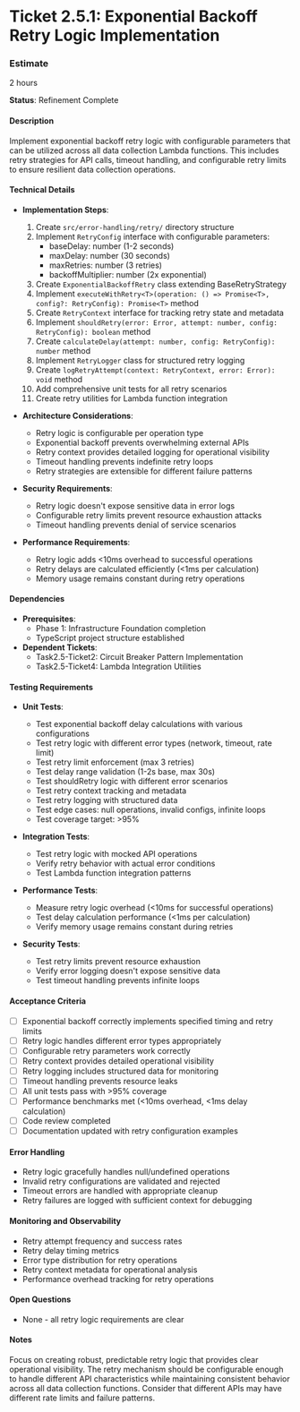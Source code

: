 # Ticket 2.5.1: Exponential Backoff Retry Logic Implementation

### Estimate
2 hours

**Status**: Refinement Complete

#### Description
Implement exponential backoff retry logic with configurable parameters that can be utilized across all data collection Lambda functions. This includes retry strategies for API calls, timeout handling, and configurable retry limits to ensure resilient data collection operations.

#### Technical Details
- **Implementation Steps**:
  1. Create `src/error-handling/retry/` directory structure
  2. Implement `RetryConfig` interface with configurable parameters:
     - baseDelay: number (1-2 seconds)
     - maxDelay: number (30 seconds)
     - maxRetries: number (3 retries)
     - backoffMultiplier: number (2x exponential)
  3. Create `ExponentialBackoffRetry` class extending BaseRetryStrategy
  4. Implement `executeWithRetry<T>(operation: () => Promise<T>, config?: RetryConfig): Promise<T>` method
  5. Create `RetryContext` interface for tracking retry state and metadata
  6. Implement `shouldRetry(error: Error, attempt: number, config: RetryConfig): boolean` method
  7. Create `calculateDelay(attempt: number, config: RetryConfig): number` method
  8. Implement `RetryLogger` class for structured retry logging
  9. Create `logRetryAttempt(context: RetryContext, error: Error): void` method
  10. Add comprehensive unit tests for all retry scenarios
  11. Create retry utilities for Lambda function integration

- **Architecture Considerations**:
  - Retry logic is configurable per operation type
  - Exponential backoff prevents overwhelming external APIs
  - Retry context provides detailed logging for operational visibility
  - Timeout handling prevents indefinite retry loops
  - Retry strategies are extensible for different failure patterns

- **Security Requirements**:
  - Retry logic doesn't expose sensitive data in error logs
  - Configurable retry limits prevent resource exhaustion attacks
  - Timeout handling prevents denial of service scenarios

- **Performance Requirements**:
  - Retry logic adds <10ms overhead to successful operations
  - Retry delays are calculated efficiently (<1ms per calculation)
  - Memory usage remains constant during retry operations

#### Dependencies
- **Prerequisites**:
  - Phase 1: Infrastructure Foundation completion
  - TypeScript project structure established
- **Dependent Tickets**:
  - Task2.5-Ticket2: Circuit Breaker Pattern Implementation
  - Task2.5-Ticket4: Lambda Integration Utilities

#### Testing Requirements
- **Unit Tests**:
  - Test exponential backoff delay calculations with various configurations
  - Test retry logic with different error types (network, timeout, rate limit)
  - Test retry limit enforcement (max 3 retries)
  - Test delay range validation (1-2s base, max 30s)
  - Test shouldRetry logic with different error scenarios
  - Test retry context tracking and metadata
  - Test retry logging with structured data
  - Test edge cases: null operations, invalid configs, infinite loops
  - Test coverage target: >95%

- **Integration Tests**:
  - Test retry logic with mocked API operations
  - Verify retry behavior with actual error conditions
  - Test Lambda function integration patterns

- **Performance Tests**:
  - Measure retry logic overhead (<10ms for successful operations)
  - Test delay calculation performance (<1ms per calculation)
  - Verify memory usage remains constant during retries

- **Security Tests**:
  - Test retry limits prevent resource exhaustion
  - Verify error logging doesn't expose sensitive data
  - Test timeout handling prevents infinite loops

#### Acceptance Criteria
- [ ] Exponential backoff correctly implements specified timing and retry limits
- [ ] Retry logic handles different error types appropriately
- [ ] Configurable retry parameters work correctly
- [ ] Retry context provides detailed operational visibility
- [ ] Retry logging includes structured data for monitoring
- [ ] Timeout handling prevents resource leaks
- [ ] All unit tests pass with >95% coverage
- [ ] Performance benchmarks met (<10ms overhead, <1ms delay calculation)
- [ ] Code review completed
- [ ] Documentation updated with retry configuration examples

#### Error Handling
- Retry logic gracefully handles null/undefined operations
- Invalid retry configurations are validated and rejected
- Timeout errors are handled with appropriate cleanup
- Retry failures are logged with sufficient context for debugging

#### Monitoring and Observability
- Retry attempt frequency and success rates
- Retry delay timing metrics
- Error type distribution for retry operations
- Retry context metadata for operational analysis
- Performance overhead tracking for retry operations

#### Open Questions
- None - all retry logic requirements are clear

#### Notes
Focus on creating robust, predictable retry logic that provides clear operational visibility. The retry mechanism should be configurable enough to handle different API characteristics while maintaining consistent behavior across all data collection functions. Consider that different APIs may have different rate limits and failure patterns. 